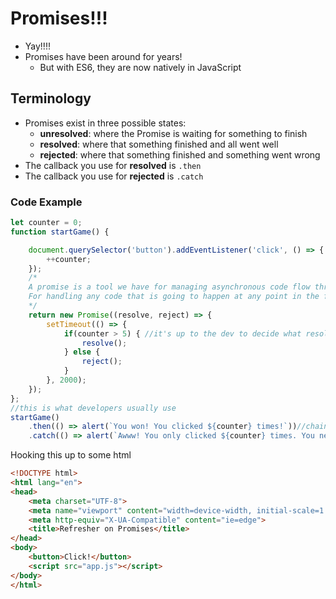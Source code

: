 # Promises!!!
* Yay!!!!
* Promises have been around for years!
  * But with ES6, they are now natively in JavaScript
  
## Terminology
* Promises exist in three possible states:
  * **unresolved**: where the Promise is waiting for something to finish
  * **resolved**: where that something finished and all went well
  * **rejected**: where that something finished and something went wrong
* The callback you use for **resolved** is `.then`
* The callback you use for **rejected** is `.catch`
### Code Example
```javascript
let counter = 0;
function startGame() {

    document.querySelector('button').addEventListener('click', () => {
        ++counter;
    });
    /*
    A promise is a tool we have for managing asynchronous code flow throughout our applications
    For handling any code that is going to happen at any point in the future
    */
    return new Promise((resolve, reject) => {
        setTimeout(() => {
            if(counter > 5) { //it's up to the dev to decide what resolves or rejects a promise
                resolve(); 
            } else {
                reject();
            }
        }, 2000);
    });
};
//this is what developers usually use
startGame()
    .then(() => alert(`You won! You clicked ${counter} times!`))//chains on to the Promise; called if resolved
    .catch(() => alert(`Awww! You only clicked ${counter} times. You needed to click at least five times.`))//chains on to the Promise; called if rejected
```
Hooking this up to some html
```html
<!DOCTYPE html>
<html lang="en">
<head>
    <meta charset="UTF-8">
    <meta name="viewport" content="width=device-width, initial-scale=1.0">
    <meta http-equiv="X-UA-Compatible" content="ie=edge">
    <title>Refresher on Promises</title>
</head>
<body>
    <button>Click!</button>    
    <script src="app.js"></script>
</body>
</html>
```

